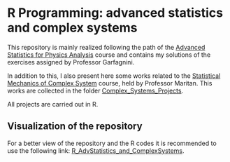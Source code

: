 # R Programming: advanced statistics and complex systems 
This repository is mainly realized following the path of the [Advanced Statistics for Physics Analysis](https://en.didattica.unipd.it/off/2021/LM/SC/SC2443/000ZZ/SCP8082557/N0) course and contains my solutions of the exercises assigned by Professor Garfagnini. 

In addition to this, I also present here some works related to the [Statistical Mechanics of Complex System](https://en.didattica.unipd.it/off/2021/LM/SC/SC2443/000ZZ/SCP8082536/N0) course, held by Professor Maritan. This works are collected in the folder [Complex_Systems_Projects](./Complex_Systems_Projects).

All projects are carried out in R. 

## Visualization of the repository
For a better view of the repository and the R codes it is recommended to use the following link: [R_AdvStatistics_and_ComplexSystems](https://nicolazomer.github.io/R_AdvStatistics_and_ComplexSystems/).


